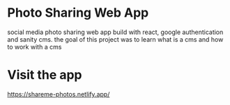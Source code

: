 # Photo Sharing Web App
social media photo sharing web app build with react, google authentication and sanity cms.
the goal of this project was to learn what is a cms and how to work with a cms

# Visit the app
https://shareme-photos.netlify.app/
